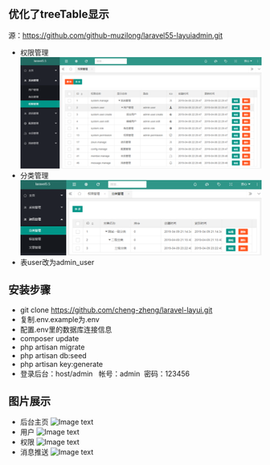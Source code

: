 ## 优化了treeTable显示
源：https://github.com/github-muzilong/laravel55-layuiadmin.git
- 权限管理
![Image text](https://raw.githubusercontent.com/cheng-zheng/laravel-layui/master/public/images/5.png)
- 分类管理
![Image text](https://raw.githubusercontent.com/cheng-zheng/laravel-layui/master/public/images/6.jpg)
- 表user改为admin_user


## 安装步骤
- git clone  https://github.com/cheng-zheng/laravel-layui.git
- 复制.env.example为.env
- 配置.env里的数据库连接信息
- composer update
- php artisan migrate
- php artisan db:seed
- php artisan key:generate
- 登录后台：host/admin   帐号：admin  密码：123456
## 图片展示
- 后台主页
![Image text](https://raw.githubusercontent.com/github-muzilong/laravel55-layuiadmin/master/public/images/1.png)
- 用户
![Image text](https://raw.githubusercontent.com/github-muzilong/laravel55-layuiadmin/master/public/images/2.png)
- 权限
![Image text](https://raw.githubusercontent.com/github-muzilong/laravel55-layuiadmin/master/public/images/3.png)
- 消息推送
![Image text](https://raw.githubusercontent.com/github-muzilong/laravel55-layuiadmin/master/public/images/4.png)
